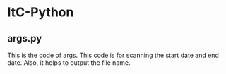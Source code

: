 
# ItC-Python
## args.py
This is the code of args.
This code is for scanning the start date and end date.
Also, it helps to output the file name.


